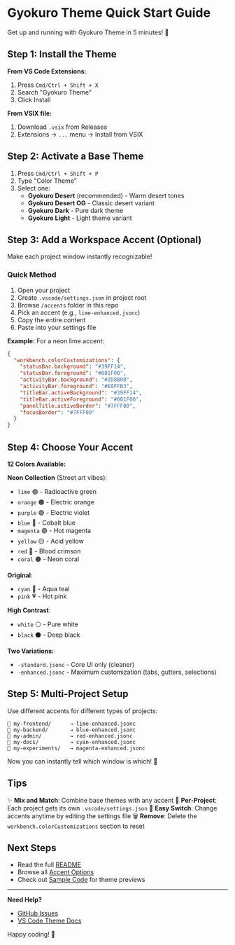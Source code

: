 # Gyokuro Theme Quick Start Guide

Get up and running with Gyokuro Theme in 5 minutes! 🚀

## Step 1: Install the Theme

**From VS Code Extensions:**
1. Press `Cmd/Ctrl + Shift + X`
2. Search "Gyokuro Theme"
3. Click Install

**From VSIX file:**
1. Download `.vsix` from Releases
2. Extensions → `...` menu → Install from VSIX

## Step 2: Activate a Base Theme

1. Press `Cmd/Ctrl + Shift + P`
2. Type "Color Theme"
3. Select one:
   - **Gyokuro Desert** (recommended) - Warm desert tones
   - **Gyokuro Desert OG** - Classic desert variant
   - **Gyokuro Dark** - Pure dark theme
   - **Gyokuro Light** - Light theme variant

## Step 3: Add a Workspace Accent (Optional)

Make each project window instantly recognizable!

### Quick Method

1. Open your project
2. Create `.vscode/settings.json` in project root
3. Browse `/accents` folder in this repo
4. Pick an accent (e.g., `lime-enhanced.jsonc`)
5. Copy the entire content
6. Paste into your settings file

**Example:** For a neon lime accent:

```json
{
  "workbench.colorCustomizations": {
    "statusBar.background": "#39FF14",
    "statusBar.foreground": "#001F00",
    "activityBar.background": "#2D8B00",
    "activityBar.foreground": "#E0FFB3",
    "titleBar.activeBackground": "#39FF14",
    "titleBar.activeForeground": "#001F00",
    "panelTitle.activeBorder": "#7FFF00",
    "focusBorder": "#7FFF00"
  }
}
```

## Step 4: Choose Your Accent

**12 Colors Available:**

**Neon Collection** (Street art vibes):
- `lime` 🟢 - Radioactive green
- `orange` 🟠 - Electric orange
- `purple` 🟣 - Electric violet
- `blue` 🔵 - Cobalt blue
- `magenta` 🟣 - Hot magenta
- `yellow` 🟡 - Acid yellow
- `red` 🔴 - Blood crimson
- `coral` 🟠 - Neon coral

**Original**:
- `cyan` 🔵 - Aqua teal
- `pink` 💗 - Hot pink

**High Contrast**:
- `white` ⚪ - Pure white
- `black` ⚫ - Deep black

**Two Variations:**
- `-standard.jsonc` - Core UI only (cleaner)
- `-enhanced.jsonc` - Maximum customization (tabs, gutters, selections)

## Step 5: Multi-Project Setup

Use different accents for different types of projects:

```
📁 my-frontend/      → lime-enhanced.jsonc
📁 my-backend/       → blue-enhanced.jsonc
📁 my-admin/         → red-enhanced.jsonc
📁 my-docs/          → cyan-enhanced.jsonc
📁 my-experiments/   → magenta-enhanced.jsonc
```

Now you can instantly tell which window is which! 🎨

## Tips

✨ **Mix and Match**: Combine base themes with any accent
🎯 **Per-Project**: Each project gets its own `.vscode/settings.json`
🔄 **Easy Switch**: Change accents anytime by editing the settings file
🗑️ **Remove**: Delete the `workbench.colorCustomizations` section to reset

## Next Steps

- Read the full [README](./README.md)
- Browse all [Accent Options](./accents/README.md)
- Check out [Sample Code](./screenshots/samples/) for theme previews

---

**Need Help?**
- [GitHub Issues](https://github.com/crumley/gyokuro-theme/issues)
- [VS Code Theme Docs](https://code.visualstudio.com/api/extension-guides/color-theme)

Happy coding! 🍵


